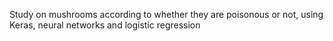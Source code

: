 
Study on mushrooms according to whether they are poisonous or not, using Keras, neural networks and logistic regression
